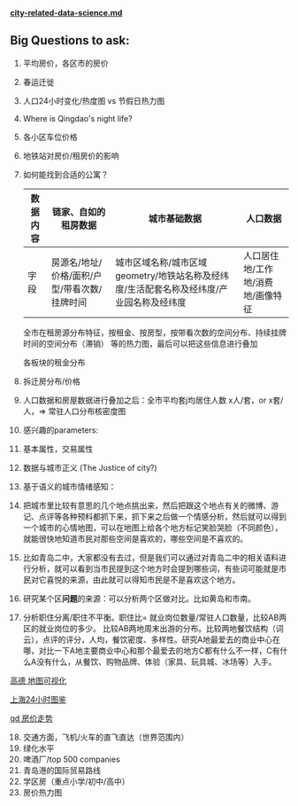 [**city-related-data-science.md**](https://github.com/FFFlora/data-science-notes/blob/master/workshops-talks-books/city-related-data-science.md)

## Big Questions to ask:

1. 平均房价，各区市的房价

2. 春运迁徙

3. 人口24小时变化/热度图 vs 节假日热力图

4. Where is Qingdao's night life?

5. 各小区车位价格

6. 地铁站对房价/租房价的影响

7. 如何能找到合适的公寓？

   | 数据内容 | 链家、自如的租房数据                         | 城市基础数据                                                 | 人口数据                          |
   | -------- | -------------------------------------------- | ------------------------------------------------------------ | --------------------------------- |
   | 字段     | 房源名/地址/价格/面积/户型/带看次数/挂牌时间 | 城市区域名称/城市区域geometry/地铁站名称及经纬度/生活配套名称及经纬度/产业园名称及经纬度 | 人口居住地/工作地/消费地/画像特征 |

   全市在租房源分布特征，按租金、按房型，按带看次数的空间分布、持续挂牌时间的空间分布（滞销） 等的热力图，最后可以把这些信息进行叠加

   各板块的租金分布

8. 拆迁房分布/价格

9. 人口数据和房屋数据进行叠加之后：全市平均套j均居住人数 x人/套，or x套/人，=> 常驻人口分布核密度图

10. 感兴趣的parameters:

11. 基本属性，交易属性

12. 数据与城市正义 (The Justice of city?)

13. 基于语义的城市情绪感知：

14. 把城市里比较有意思的几个地点挑出来，然后把跟这个地点有关的微博、游记、点评等各种预料都抓下来，抓下来之后做一个情感分析，然后就可以得到一个城市的心情地图，可以在地图上给各个地方标记笑脸哭脸（不同颜色），就能很快地知道市民对那些空间是喜欢的，哪些空间是不喜欢的。

15. 比如青岛二中，大家都没有去过，但是我们可以通过对青岛二中的相关语料进行分析，就可以看到当市民提到这个地方时会提到哪些词，有些词可能就是市民对它喜悦的来源，由此就可以得知市民是不是喜欢这个地方。

16. 研究某个区**问题**的来源：可以分析两个区做对比。比如黄岛和市南。

17. 分析职住分离/职住不平衡。职住比= 就业岗位数量/常驻人口数量，比较AB两区的就业岗位的多少。  比较AB两地周末出游的分布。比较两地餐饮结构（词云），点评的评分，人均，餐饮密度、多样性。研究A地最爱去的商业中心在哪，对比一下A地主要商业中心和那个最爱去的地方C都有什么不一样，C有什么A没有什么，从餐饮、购物品牌、体验（家具、玩具城、冰场等）入手。

[高德 地图可视化](https://lbs.amap.com/demo-center/loca-api)

[上海24小时图鉴](https://mp.weixin.qq.com/s?__biz=MzA4MzcxNjg5MQ==&mid=2651043417&idx=1&sn=f3fbe80e133881c966f892cab2a796cf&chksm=8405282db372a13b93205ee57f245101b4ea01bf827b1158237ede5d3d9a8e53f00ecc82a82b&scene=27#wechat_redirect)

[qd 房价走势](https://www.anjuke.com/fangjia/qd/)

18. 交通方面，飞机/火车的直飞直达（世界范围内）
19. 绿化水平
20. 啤酒厂/top 500 companies 
21. 青岛港的国际贸易路线
22. 学区房（重点小学/初中/高中）
23. 房价热力图